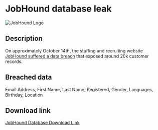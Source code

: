 # JobHound database leak

![JobHound Logo](https://support.jobhound.mt/wp-content/themes/docly/assets/img/logo-2x.png)

## Description

On approximately October 14th, the staffing and recruiting website <a href="https://darkwebinformer.com/888-has-allegedly-leaked-the-jobhound-database/" target="_blank" rel="noopener">JobHound suffered a data breach</a> that exposed around 20k customer records.

## Breached data

Email Address, First Name, Last Name, Registered, Gender, Languages, Birthday, Location

## Download link

[JobHound Database Download Link](https://buzzheavier.com/zfhb4p64woq4)
